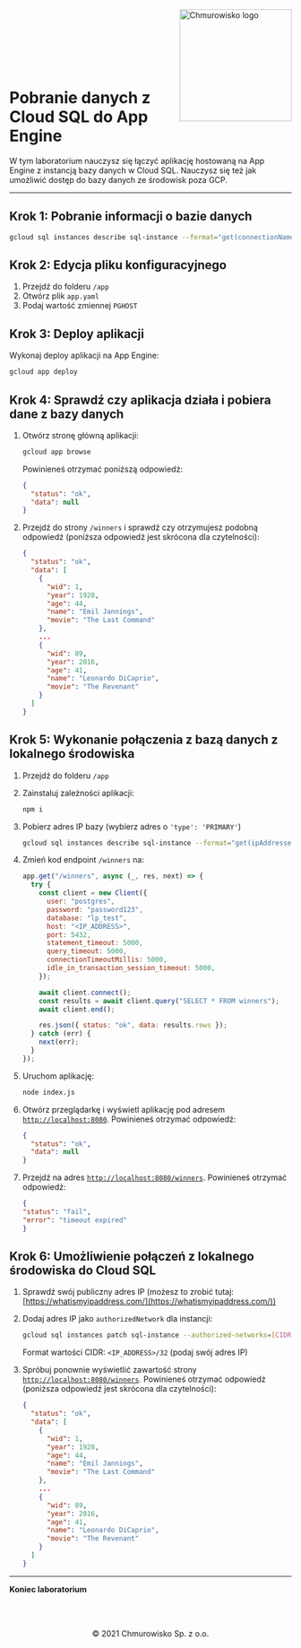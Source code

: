 <img src="../../../../img/logo.png" alt="Chmurowisko logo" width="200"  align="right">
<br><br>
<br><br>
<br><br>

# Pobranie danych z Cloud SQL do App Engine

W tym laboratorium nauczysz się łączyć aplikację hostowaną na App Engine z instancją bazy danych w Cloud SQL.
Nauczysz się też jak umożliwić dostęp do bazy danych ze środowisk poza GCP.

---

## Krok 1: Pobranie informacji o bazie danych

```bash
gcloud sql instances describe sql-instance --format="get(connectionName)"
```

## Krok 2: Edycja pliku konfiguracyjnego

1. Przejdź do folderu `/app`
1. Otwórz plik `app.yaml`
1. Podaj wartość zmiennej `PGHOST`

## Krok 3: Deploy aplikacji

Wykonaj deploy aplikacji na App Engine:

```bash
gcloud app deploy
```

## Krok 4: Sprawdź czy aplikacja działa i pobiera dane z bazy danych

1. Otwórz stronę główną aplikacji:

   ```bash
   gcloud app browse
   ```

   Powinieneś otrzymać poniższą odpowiedź:

   ```json
   {
     "status": "ok",
     "data": null
   }
   ```

1. Przejdź do strony `/winners` i sprawdź czy otrzymujesz podobną odpowiedź (poniższa odpowiedź jest skrócona dla czytelności):

   ```json
   {
     "status": "ok",
     "data": [
       {
         "wid": 1,
         "year": 1928,
         "age": 44,
         "name": "Emil Jannings",
         "movie": "The Last Command"
       },
       ...
       {
         "wid": 89,
         "year": 2016,
         "age": 41,
         "name": "Leonardo DiCaprio",
         "movie": "The Revenant"
       }
     ]
   }
   ```

## Krok 5: Wykonanie połączenia z bazą danych z lokalnego środowiska

1. Przejdź do folderu `/app`
1. Zainstaluj zależności aplikacji:

   ```bash
   npm i
   ```

1. Pobierz adres IP bazy (wybierz adres o `'type': 'PRIMARY'`)

   ```bash
   gcloud sql instances describe sql-instance --format="get(ipAddresses)"
   ```

1. Zmień kod endpoint `/winners` na:

   ```javascript
   app.get("/winners", async (_, res, next) => {
     try {
       const client = new Client({
         user: "postgres",
         password: "password123",
         database: "lp_test",
         host: "<IP_ADDRESS>",
         port: 5432,
         statement_timeout: 5000,
         query_timeout: 5000,
         connectionTimeoutMillis: 5000,
         idle_in_transaction_session_timeout: 5000,
       });
   
       await client.connect();
       const results = await client.query("SELECT * FROM winners");
       await client.end();
   
       res.json({ status: "ok", data: results.rows });
     } catch (err) {
       next(err);
     }
   });
   ```

1. Uruchom aplikację:

   ```bash
   node index.js
   ```

1. Otwórz przeglądarkę i wyświetl aplikację pod adresem [`http://localhost:8080`](http://localhost:8080). Powinieneś otrzymać odpowiedź:

   ```json
   {
     "status": "ok",
     "data": null
   }
   ```

1. Przejdź na adres [`http://localhost:8080/winners`](http://localhost:8080/winners). Powinieneś otrzymać odpowiedź:

   ```json
   {
   "status": "fail",
   "error": "timeout expired"
   }
   ```

## Krok 6: Umożliwienie połączeń z lokalnego środowiska do Cloud SQL

1. Sprawdź swój publiczny adres IP (możesz to zrobić tutaj: [https://whatismyipaddress.com/](https://whatismyipaddress.com/))
1. Dodaj adres IP jako `authorizedNetwork` dla instancji:

   ```bash
   gcloud sql instances patch sql-instance --authorized-networks=[CIDR]
   ```

   Format wartości CIDR: `<IP_ADDRESS>/32` (podaj swój adres IP)

1. Spróbuj ponownie wyświetlić zawartość strony [`http://localhost:8080/winners`](http://localhost:8080/winners). Powinieneś otrzymać odpowiedź (poniższa odpowiedź jest skrócona dla czytelności):

   ```json
   {
     "status": "ok",
     "data": [
       {
         "wid": 1,
         "year": 1928,
         "age": 44,
         "name": "Emil Jannings",
         "movie": "The Last Command"
       },
       ...
       {
         "wid": 89,
         "year": 2016,
         "age": 41,
         "name": "Leonardo DiCaprio",
         "movie": "The Revenant"
       }
     ]
   }
   ```

---

**Koniec laboratorium**

<br><br>

<center><p>&copy; 2021 Chmurowisko Sp. z o.o.<p></center>
